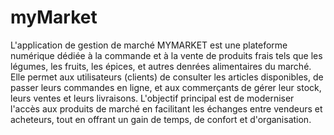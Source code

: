 # myMarket

L'application de gestion de marché MYMARKET est une plateforme numérique dédiée à la commande et à la vente de produits frais tels que les légumes, les fruits, les épices, et autres denrées alimentaires du marché. Elle permet aux utilisateurs (clients) de consulter les articles disponibles, de passer leurs commandes en ligne, et aux commerçants de gérer leur stock, leurs ventes et leurs livraisons. L'objectif principal est de moderniser l'accès aux produits de marché en facilitant les échanges entre vendeurs et acheteurs, tout en offrant un gain de temps, de confort et d'organisation.
